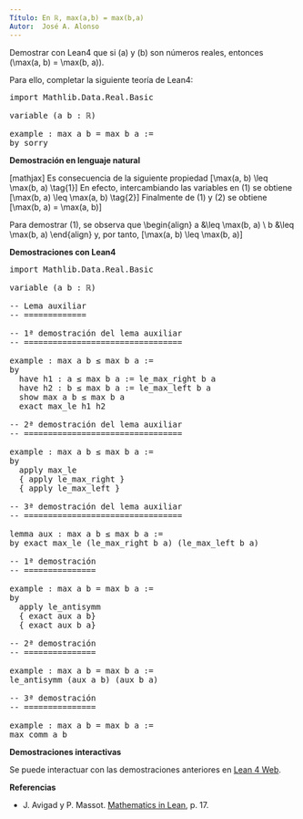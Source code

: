 ```yaml
---
Título: En ℝ, max(a,b) = max(b,a)
Autor:  José A. Alonso
---
```


Demostrar con Lean4 que si \(a\) y \(b\) son números reales,  entonces
\(\max(a, b) = \max(b, a)\).

Para ello, completar la siguiente teoría de Lean4:

<pre lang="lean">
import Mathlib.Data.Real.Basic

variable (a b : ℝ)

example : max a b = max b a :=
by sorry
</pre>
<!--more-->

<b>Demostración en lenguaje natural</b>

[mathjax]
Es consecuencia de la siguiente propiedad
\[\max(a, b) \leq \max(b, a) \tag{1}\]
En efecto, intercambiando las variables en (1) se obtiene
\[\max(b, a) \leq \max(a, b) \tag{2}\]
Finalmente de (1) y (2) se obtiene
\[\max(b, a) = \max(a, b)\]

Para demostrar (1), se observa que
\begin{align}
   a &\leq \max(b, a) \\
   b &\leq \max(b, a)
\end{align}
y, por tanto,
\[\max(a, b) \leq \max(b, a)\]

<b>Demostraciones con Lean4</b>

<pre lang="lean">
import Mathlib.Data.Real.Basic

variable (a b : ℝ)

-- Lema auxiliar
-- =============

-- 1ª demostración del lema auxiliar
-- =================================

example : max a b ≤ max b a :=
by
  have h1 : a ≤ max b a := le_max_right b a
  have h2 : b ≤ max b a := le_max_left b a
  show max a b ≤ max b a
  exact max_le h1 h2

-- 2ª demostración del lema auxiliar
-- =================================

example : max a b ≤ max b a :=
by
  apply max_le
  { apply le_max_right }
  { apply le_max_left }

-- 3ª demostración del lema auxiliar
-- =================================

lemma aux : max a b ≤ max b a :=
by exact max_le (le_max_right b a) (le_max_left b a)

-- 1ª demostración
-- ===============

example : max a b = max b a :=
by
  apply le_antisymm
  { exact aux a b}
  { exact aux b a}

-- 2ª demostración
-- ===============

example : max a b = max b a :=
le_antisymm (aux a b) (aux b a)

-- 3ª demostración
-- ===============

example : max a b = max b a :=
max_comm a b
</pre>

<b>Demostraciones interactivas</b>

Se puede interactuar con las demostraciones anteriores en <a href="https://lean.math.hhu.de/#url=https://raw.githubusercontent.com/jaalonso/Calculemus2/main/src/Conmutatividad_del_maximo.lean" rel="noopener noreferrer" target="_blank">Lean 4 Web</a>.

<b>Referencias</b>

<ul>
<li> J. Avigad y P. Massot. <a href="https://bit.ly/3U4UjBk">Mathematics in Lean</a>, p. 17.</li>
</ul>
